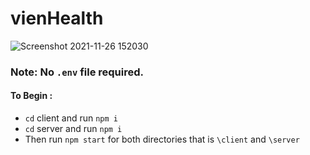 # vienHealth

![Screenshot 2021-11-26 152030](https://user-images.githubusercontent.com/79695976/143659674-5f443c84-5f12-4a56-b334-2d6d1b578b87.png)

### Note: No `.env` file required.

#### To Begin :
- `cd` client and run `npm i`
- `cd` server and run `npm i`
- Then run `npm start` for both directories that is `\client` and `\server`
